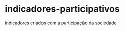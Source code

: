 indicadores-participativos
==========================

indicadores criados com a participação da sociedade
